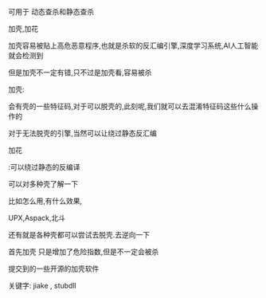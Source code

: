 可用于 动态查杀和静态查杀



加壳,加花

加壳容易被贴上高危恶意程序,也就是杀软的反汇编引擎,深度学习系统,AI人工智能就会检测到

但是加壳不一定有错,只不过是加壳看,容易被杀



加壳:

会有壳的一些特征码,对于可以脱壳的,此刻呢,我们就可以去混淆特征码这些什么操作的

对于无法脱壳的引擎,当然可以让绕过静态反汇编



加花 

:可以绕过静态的反编译



可以对多种壳了解一下

比如怎么用,有什么效果,

UPX,Aspack,北斗

还有就是各种壳都可以尝试去脱壳.去逆向一下



首先加壳 只是增加了危险指数,但是不一定会被杀



提交到的一些开源的加壳软件

关键字: jiake , stubdll

